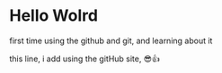 # Hello Wolrd
 first time using the github and git, and learning about it
 
 this line, i add using the gitHub site, 😎👍
